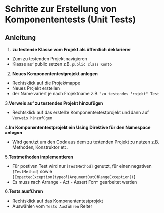 # Schritte zur Erstellung von Komponententests (Unit Tests)

## Anleitung
1. **zu testende Klasse vom Projekt als öffentlich deklarieren**
- Zum zu testenden Projekt navigieren
- Klasse auf public setzen z.B. `public class Konto`

2. **Neues Komponententestprojekt anlegen**
- Rechtsklick auf die Projektmappe
- Neues Projekt erstellen
- der Name variert je nach Projektname z.B. `"zu testendes Projekt" Test`

3.**Verweis auf zu testendes Projekt hinzufügen**
- Rechtsklick auf das erstellte Komponententestprojekt und dann auf `Verweis hinzufügen`

4.**Im Komponententestprojekt ein Using Direktive für den Namespace anlegen**
- Wird genutzt um den Code aus dem zu testenden Projekt zu nutzen z.B. Methoden, Konstruktor etc.

5.**Testmethoden implementieren**
- Für postiven Test wird nur `[TestMethod]` genutzt, für einen negativen `[TestMethod]` sowie `[ExpectedException(typeof(ArgumentOutOfRangeException))]`
- Es muss nach Arrange - Act - Assert Form gearbeitet werden

6.**Tests ausführen**
- Rechtsklick auf das Komponententestprojekt
- Auswählen vom `Tests Ausführen` Reiter